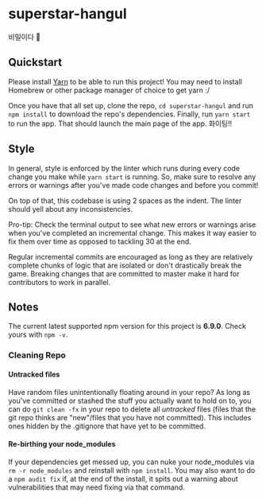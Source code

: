 # superstar-hangul
비밀이다 🤫

## Quickstart

Please install [Yarn](https://yarnpkg.com/lang/en/docs/install/#mac-stable) to be able to run this project! You may need to install Homebrew or other package manager of choice to get yarn :/

Once you have that all set up, clone the repo, `cd superstar-hangul` and run `npm install` to download the repo's dependencies. Finally, run `yarn start` to run the app. That should launch the main page of the app.
화이팅!!

## Style
In general, style is enforced by the linter which runs during every code change you make while `yarn start` is running. So, make sure to resolve any errors or warnings after you've made code changes and before you commit!

On top of that, this codebase is using 2 spaces as the indent. The linter should yell about any inconsistencies.

Pro-tip: Check the terminal output to see what new errors or warnings arise when you've completed an incremental change. This makes it way easier to fix them over time as opposed to tackling 30 at the end.

Regular incremental commits are encouraged as long as they are relatively complete chunks of logic that are isolated or don't drastically break the game. Breaking changes that are committed to master make it hard for contributors to work in parallel.

## Notes
The current latest supported npm version for this project is **6.9.0**. Check yours with `npm -v`.

### Cleaning Repo

#### Untracked files
Have random files unintentionally floating around in your repo? As long as you've committed or stashed the stuff you actually want to hold on to, you can do `git clean -fx` in your repo to delete all *untracked* files (files that the git repo thinks are "new"/files that you have not committed). This includes ones hidden by the .gitignore that have yet to be committed.

#### Re-birthing your node_modules
If your dependencies get messed up, you can nuke your node_modules via `rm -r node_modules` and reinstall with `npm install`. You may also want to do a `npm audit fix` if, at the end of the install, it spits out a warning about vulnerabilities that may need fixing via that command.
